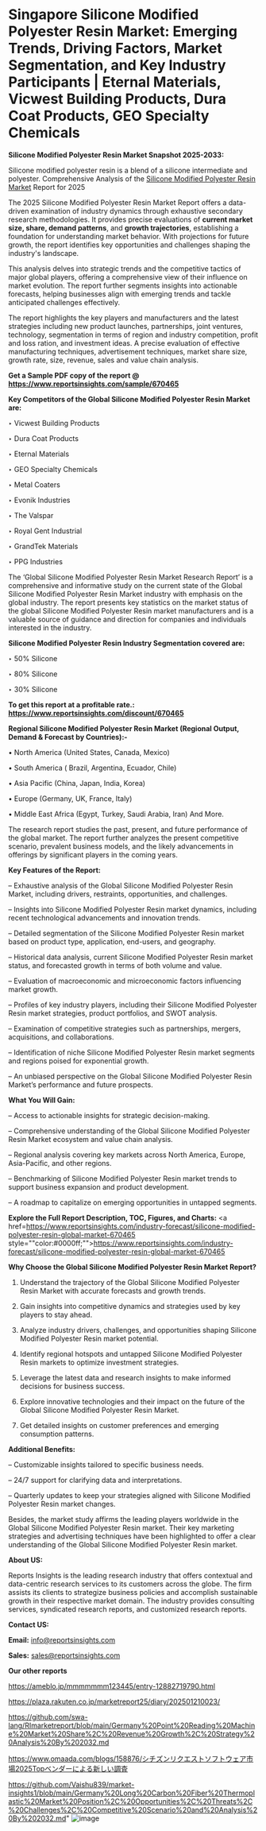 # Singapore Silicone Modified Polyester Resin Market: Emerging Trends, Driving Factors, Market Segmentation, and Key Industry Participants | Eternal Materials, Vicwest Building Products, Dura Coat Products, GEO Specialty Chemicals

<strong>Silicone Modified Polyester Resin Market Snapshot 2025-2033:</strong>

Silicone modified polyester resin is a blend of a silicone intermediate and polyester. Comprehensive Analysis of the <a href=https://www.reportsinsights.com/sample/670465>Silicone Modified Polyester Resin Market</a> Report for 2025

The 2025 Silicone Modified Polyester Resin Market Report offers a data-driven examination of industry dynamics through exhaustive secondary research methodologies. It provides precise evaluations of <strong>current market size, share, demand patterns</strong>, and <strong>growth trajectories</strong>, establishing a foundation for understanding market behavior. With projections for future growth, the report identifies key opportunities and challenges shaping the industry's landscape.

This analysis delves into strategic trends and the competitive tactics of major global players, offering a comprehensive view of their influence on market evolution. The report further segments insights into actionable forecasts, helping businesses align with emerging trends and tackle anticipated challenges effectively.

The report highlights the key players and manufacturers and the latest strategies including new product launches, partnerships, joint ventures, technology, segmentation in terms of region and industry competition, profit and loss ration, and investment ideas. A precise evaluation of effective manufacturing techniques, advertisement techniques, market share size, growth rate, size, revenue, sales and value chain analysis.

<strong>Get a Sample PDF copy of the report @ <a href=https://www.reportsinsights.com/sample/670465 style=color:#0000ff;>https://www.reportsinsights.com/sample/670465</a></strong>

<strong>Key Competitors of the Global Silicone Modified Polyester Resin Market are:</strong>

‣ Vicwest Building Products

‣ Dura Coat Products

‣ Eternal Materials

‣ GEO Specialty Chemicals

‣ Metal Coaters

‣ Evonik Industries

‣ The Valspar

‣ Royal Gent Industrial

‣ GrandTek Materials

‣ PPG Industries

The ‘Global Silicone Modified Polyester Resin Market Research Report’ is a comprehensive and informative study on the current state of the Global Silicone Modified Polyester Resin Market industry with emphasis on the global industry. The report presents key statistics on the market status of the global Silicone Modified Polyester Resin market manufacturers and is a valuable source of guidance and direction for companies and individuals interested in the industry.

<strong>Silicone Modified Polyester Resin Industry Segmentation covered are:</strong>

‣ 50% Silicone

‣ 80% Silicone

‣ 30% Silicone

<strong>To get this report at a profitable rate.: <a href=https://www.reportsinsights.com/discount/670465 style=color:#0000ff;>https://www.reportsinsights.com/discount/670465</a></strong>

<strong>Regional Silicone Modified Polyester Resin Market (Regional Output, Demand &amp; Forecast by Countries):-</strong>

• North America (United States, Canada, Mexico)

• South America ( Brazil, Argentina, Ecuador, Chile)

• Asia Pacific (China, Japan, India, Korea)

• Europe (Germany, UK, France, Italy)

• Middle East Africa (Egypt, Turkey, Saudi Arabia, Iran) And More.

The research report studies the past, present, and future performance of the global market. The report further analyzes the present competitive scenario, prevalent business models, and the likely advancements in offerings by significant players in the coming years.

<strong>Key Features of the Report:</strong>

– Exhaustive analysis of the Global Silicone Modified Polyester Resin Market, including drivers, restraints, opportunities, and challenges.

– Insights into Silicone Modified Polyester Resin market dynamics, including recent technological advancements and innovation trends.

– Detailed segmentation of the Silicone Modified Polyester Resin market based on product type, application, end-users, and geography.

– Historical data analysis, current Silicone Modified Polyester Resin market status, and forecasted growth in terms of both volume and value.

– Evaluation of macroeconomic and microeconomic factors influencing market growth.

– Profiles of key industry players, including their Silicone Modified Polyester Resin market strategies, product portfolios, and SWOT analysis.

– Examination of competitive strategies such as partnerships, mergers, acquisitions, and collaborations.

– Identification of niche Silicone Modified Polyester Resin market segments and regions poised for exponential growth.

– An unbiased perspective on the Global Silicone Modified Polyester Resin Market’s performance and future prospects.

<strong>What You Will Gain:</strong>

– Access to actionable insights for strategic decision-making.

– Comprehensive understanding of the Global Silicone Modified Polyester Resin Market ecosystem and value chain analysis.

– Regional analysis covering key markets across North America, Europe, Asia-Pacific, and other regions.

– Benchmarking of Silicone Modified Polyester Resin market trends to support business expansion and product development.

– A roadmap to capitalize on emerging opportunities in untapped segments.

<strong>Explore the Full Report Description, TOC, Figures, and Charts:</strong>
<a href=https://www.reportsinsights.com/industry-forecast/silicone-modified-polyester-resin-global-market-670465 style=""color:#0000ff;"">https://www.reportsinsights.com/industry-forecast/silicone-modified-polyester-resin-global-market-670465</a>

<strong>Why Choose the Global Silicone Modified Polyester Resin Market Report?</strong>

1. Understand the trajectory of the Global Silicone Modified Polyester Resin Market with accurate forecasts and growth trends.

2. Gain insights into competitive dynamics and strategies used by key players to stay ahead.

3. Analyze industry drivers, challenges, and opportunities shaping Silicone Modified Polyester Resin market potential.

4. Identify regional hotspots and untapped Silicone Modified Polyester Resin markets to optimize investment strategies.

5. Leverage the latest data and research insights to make informed decisions for business success.

6. Explore innovative technologies and their impact on the future of the Global Silicone Modified Polyester Resin Market.

7. Get detailed insights on customer preferences and emerging consumption patterns.

<strong>Additional Benefits:</strong>

– Customizable insights tailored to specific business needs.

– 24/7 support for clarifying data and interpretations.

– Quarterly updates to keep your strategies aligned with Silicone Modified Polyester Resin market changes.

Besides, the market study affirms the leading players worldwide in the Global Silicone Modified Polyester Resin market. Their key marketing strategies and advertising techniques have been highlighted to offer a clear understanding of the Global Silicone Modified Polyester Resin market.

<strong><strong>About US</strong>:</strong>

Reports Insights is the leading research industry that offers contextual and data-centric research services to its customers across the globe. The firm assists its clients to strategize business policies and accomplish sustainable growth in their respective market domain. The industry provides consulting services, syndicated research reports, and customized research reports.

<strong>Contact US:</strong>

<p class=><b>Email:</b> <a href=mailto:info@reportsinsights.com>info@reportsinsights.com</a></p>
<p class=><b>Sales:</b> <a href=mailto:sales@reportsinsights.com>sales@reportsinsights.com</a></p>

<strong>Our other reports</strong>

<a href=https://ameblo.jp/mmmmmmm123445/entry-12882719790.html>https://ameblo.jp/mmmmmmm123445/entry-12882719790.html</a>

<a href=https://plaza.rakuten.co.jp/marketreport25/diary/202501210023/>https://plaza.rakuten.co.jp/marketreport25/diary/202501210023/</a>

<a href=https://github.com/swa-lang/RImarketreport/blob/main/Germany%20Point%20Reading%20Machine%20Market%20Share%2C%20Revenue%20Growth%2C%20Strategy%20Analysis%20By%202032.md>https://github.com/swa-lang/RImarketreport/blob/main/Germany%20Point%20Reading%20Machine%20Market%20Share%2C%20Revenue%20Growth%2C%20Strategy%20Analysis%20By%202032.md</a>

<a href=https://www.omaada.com/blogs/158876/シチズンリクエストソフトウェア市場2025Topベンダーによる新しい調査>https://www.omaada.com/blogs/158876/シチズンリクエストソフトウェア市場2025Topベンダーによる新しい調査</a>

<a href=https://github.com/Vaishu839/market-insights1/blob/main/Germany%20Long%20Carbon%20Fiber%20Thermoplastic%20Market%20Position%2C%20Opportunities%2C%20Threats%2C%20Challenges%2C%20Competitive%20Scenario%20and%20Analysis%20By%202032.md>https://github.com/Vaishu839/market-insights1/blob/main/Germany%20Long%20Carbon%20Fiber%20Thermoplastic%20Market%20Position%2C%20Opportunities%2C%20Threats%2C%20Challenges%2C%20Competitive%20Scenario%20and%20Analysis%20By%202032.md</a>"
![image](https://github.com/user-attachments/assets/ab2b1cb9-5df1-4a37-b1f3-d8102ea72669)
